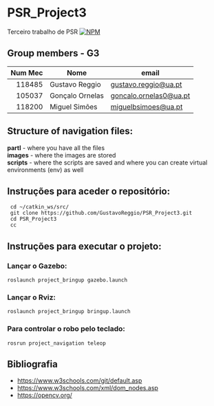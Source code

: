 # PSR_Project3
Terceiro trabalho de PSR
[![NPM](https://img.shields.io/badge/:badgeContent)](https://github.com/GustavoReggio/PSR_Project3/blob/main/LICENSE)
## Group members - G3

|  Num Mec | Nome                | email                   |
| ----: | ------------------- | ----------------------- |
| 118485|   Gustavo Reggio    |  gustavo.reggio@ua.pt   |  
| 105037|   Gonçalo Ornelas   |  goncalo.ornelas0@ua.pt |
| 118200|   Miguel Simões     |  miguelbsimoes@ua.pt    |


## Structure of navigation files:
**partI** - where you have all the files <br>
**images** - where the images are stored <br>
**scripts** - where the scripts are saved and where you can create virtual environments (env) as well


## Instruções para aceder o repositório:
```
 cd ~/catkin_ws/src/
 git clone https://github.com/GustavoReggio/PSR_Project3.git
 cd PSR_Project3
 cc
 ```

## Instruções para executar o projeto:

### Lançar o Gazebo:

```
roslaunch project_bringup gazebo.launch
```

### Lançar o Rviz:
```
roslaunch project_bringup bringup.launch    
```

### Para controlar o robo pelo teclado:
```
rosrun project_navigation teleop
```

## Bibliografia
 - https://www.w3schools.com/git/default.asp
 - https://www.w3schools.com/xml/dom_nodes.asp
 - https://opencv.org/

